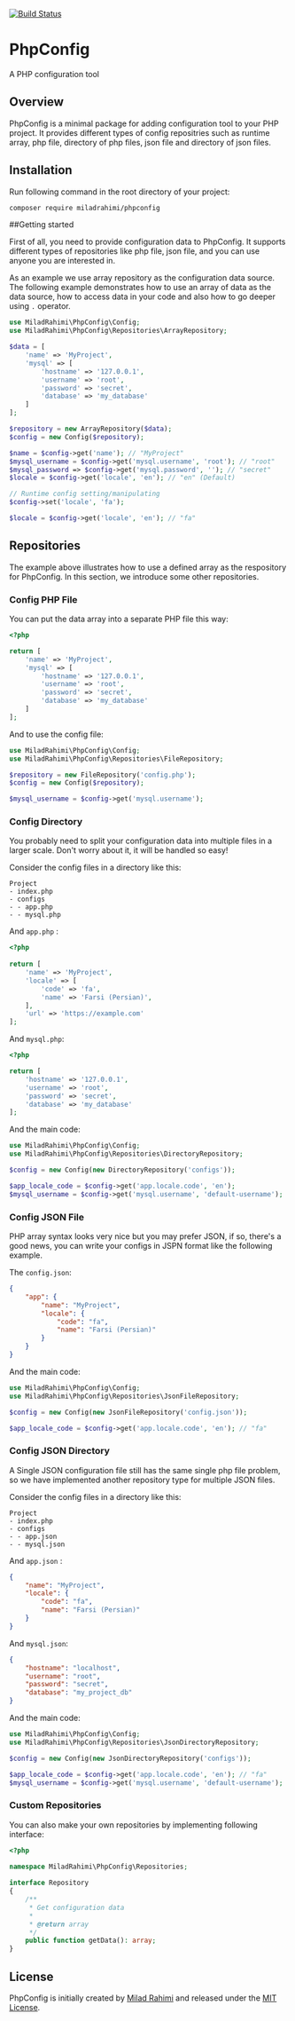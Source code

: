 [![Build Status](https://travis-ci.com/miladrahimi/file-bridge-server.svg?branch=master)](https://travis-ci.com/miladrahimi/file-bridge-server)

# PhpConfig
A PHP configuration tool

## Overview
PhpConfig is a minimal package for adding configuration tool to your PHP project.
It provides different types of config repositries such as runtime array, php file, directory of php files, json file and directory of json files.

## Installation
Run following command in the root directory of your project:

```bash
composer require miladrahimi/phpconfig
```

##Getting started

First of all, you need to provide configuration data to PhpConfig. It supports different types of repositories like php file, json file, and you can use anyone you are interested in.

As an example we use array repository as the configuration data source. The following example demonstrates how to use an array of data as the data source, how to access data in your code and also how to go deeper using `.` operator.

```php
use MiladRahimi\PhpConfig\Config;
use MiladRahimi\PhpConfig\Repositories\ArrayRepository;

$data = [
    'name' => 'MyProject',
    'mysql' => [
        'hostname' => '127.0.0.1',
        'username' => 'root',
        'password' => 'secret',
        'database' => 'my_database'
    ]
];

$repository = new ArrayRepository($data);
$config = new Config($repository);

$name = $config->get('name'); // "MyProject"
$mysql_username = $config->get('mysql.username', 'root'); // "root"
$mysql_password => $config->get('mysql.password', ''); // "secret"
$locale = $config->get('locale', 'en'); // "en" (Default)

// Runtime config setting/manipulating
$config->set('locale', 'fa');

$locale = $config->get('locale', 'en'); // "fa"

```

## Repositories

The example above illustrates how to use a defined array as the respository for PhpConfig. In this section, we introduce some other repositories.

### Config PHP File

You can put the data array into a separate PHP file this way:

```php
<?php

return [
    'name' => 'MyProject',
    'mysql' => [
        'hostname' => '127.0.0.1',
        'username' => 'root',
        'password' => 'secret',
        'database' => 'my_database'
    ]
];
```

And to use the config file:

```php
use MiladRahimi\PhpConfig\Config;
use MiladRahimi\PhpConfig\Repositories\FileRepository;

$repository = new FileRepository('config.php');
$config = new Config($repository);

$mysql_username = $config->get('mysql.username');
```

### Config Directory

You probably need to split your configuration data into multiple files in a larger scale. Don't worry about it, it will be handled so easy!

Consider the config files in a directory like this:

```
Project
- index.php
- configs
- - app.php
- - mysql.php
```

And `app.php` :

```php
<?php
    
return [
    'name' => 'MyProject',
    'locale' => [
        'code' => 'fa',
        'name' => 'Farsi (Persian)',
    ],
    'url' => 'https://example.com'
];
```

And `mysql.php`:

```php
<?php

return [
    'hostname' => '127.0.0.1',
    'username' => 'root',
    'password' => 'secret',
    'database' => 'my_database'
];
```

And the main code:

```php
use MiladRahimi\PhpConfig\Config;
use MiladRahimi\PhpConfig\Repositories\DirectoryRepository;

$config = new Config(new DirectoryRepository('configs'));

$app_locale_code = $config->get('app.locale.code', 'en');
$mysql_username = $config->get('mysql.username', 'default-username');
```

### Config JSON File

PHP array syntax looks very nice but you may prefer JSON, if so, there's a good news, you can write your configs in JSPN format like the following example.

The `config.json`:

```json
{
    "app": {
        "name": "MyProject",
        "locale": {
            "code": "fa",
            "name": "Farsi (Persian)"
        }
    }
}
```

And the main code:

```php
use MiladRahimi\PhpConfig\Config;
use MiladRahimi\PhpConfig\Repositories\JsonFileRepository;

$config = new Config(new JsonFileRepository('config.json'));

$app_locale_code = $config->get('app.locale.code', 'en'); // "fa"
```

### Config JSON Directory

A Single JSON configuration file still has the same single php file problem, so we have implemented another repository type for multiple JSON files.

Consider the config files in a directory like this:

```
Project
- index.php
- configs
- - app.json
- - mysql.json
```

And `app.json` :

```json
{
    "name": "MyProject",
    "locale": {
        "code": "fa",
        "name": "Farsi (Persian)"
    }
}
```

And `mysql.json`:

```json
{
    "hostname": "localhost",
    "username": "root",
    "password": "secret",
    "database": "my_project_db"
}
```

And the main code:

```php
use MiladRahimi\PhpConfig\Config;
use MiladRahimi\PhpConfig\Repositories\JsonDirectoryRepository;

$config = new Config(new JsonDirectoryRepository('configs'));

$app_locale_code = $config->get('app.locale.code', 'en'); // "fa"
$mysql_username = $config->get('mysql.username', 'default-username');
```

### Custom Repositories

You can also make your own repositories by implementing following interface:

```php
<?php
    
namespace MiladRahimi\PhpConfig\Repositories;

interface Repository
{
    /**
     * Get configuration data
     *
     * @return array
     */
    public function getData(): array;
}
```

## License
PhpConfig is initially created by [Milad Rahimi](http://miladrahimi.com) and released under the [MIT License](http://opensource.org/licenses/mit-license.php).